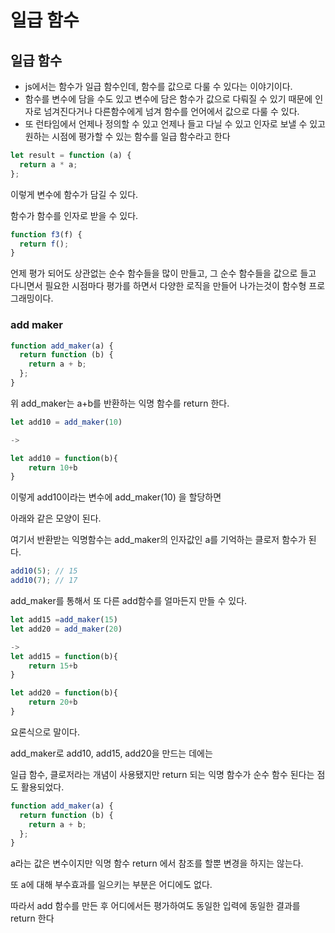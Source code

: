 # 일급 함수

## **일급 함수**

- js에서는 함수가 일급 함수인데, 함수를 값으로 다룰 수 있다는 이야기이다.
- 함수를 변수에 담을 수도 있고 변수에 담은 함수가 값으로 다뤄질 수 있기 때문에 인자로 넘겨진다거나 다른함수에게 넘겨 함수를 언어에서 값으로 다룰 수 있다.
- 또 런타임에서 언제나 정의할 수 있고 언제나 들고 다닐 수 있고 인자로 보낼 수 있고 원하는 시점에 평가할 수 있는 함수를 일급 함수라고 한다

```jsx
let result = function (a) {
  return a * a;
};
```

이렇게 변수에 함수가 담길 수 있다.

함수가 함수를 인자로 받을 수 있다.

```jsx
function f3(f) {
  return f();
}
```

언제 평가 되어도 상관없는 순수 함수들을 많이 만들고, 그 순수 함수들을 값으로 들고 다니면서 필요한 시점마다 평가를 하면서 다양한 로직을 만들어 나가는것이 함수형 프로그래밍이다.

### add maker

```jsx
function add_maker(a) {
  return function (b) {
    return a + b;
  };
}
```

위 add_maker는 a+b를 반환하는 익명 함수를 return 한다.

```jsx
let add10 = add_maker(10)

->

let add10 = function(b){
	return 10+b
}
```

이렇게 add10이라는 변수에 add_maker(10) 을 할당하면

아래와 같은 모양이 된다.

여기서 반환받는 익명함수는 add_maker의 인자값인 a를 기억하는 클로저 함수가 된다.

```jsx
add10(5); // 15
add10(7); // 17
```

add_maker를 통해서 또 다른 add함수를 얼마든지 만들 수 있다.

```jsx
let add15 =add_maker(15)
let add20 = add_maker(20)

->
let add15 = function(b){
	return 15+b
}

let add20 = function(b){
	return 20+b
}
```

요론식으로 말이다.

add_maker로 add10, add15, add20을 만드는 데에는

일급 함수, 클로저라는 개념이 사용됐지만 return 되는 익명 함수가 순수 함수 된다는 점도 활용되었다.

```jsx
function add_maker(a) {
  return function (b) {
    return a + b;
  };
}
```

a라는 값은 변수이지만 익명 함수 return 에서 참조를 할뿐 변경을 하지는 않는다.

또 a에 대해 부수효과를 일으키는 부분은 어디에도 없다.

따라서 add 함수를 만든 후 어디에서든 평가하여도 동일한 입력에 동일한 결과를 return 한다
